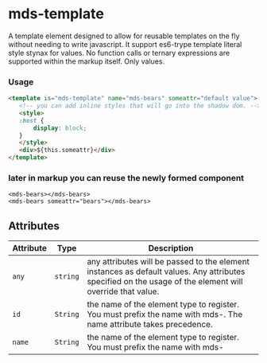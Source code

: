 # mds-template

A template element designed to allow for reusable templates on the fly without needing to write javascript.
It support es6-trype template literal style stynax for values. 
No function calls or ternary expressions are supported within the markup itself. Only values.

### Usage

```html
<template is="mds-template" name="mds-bears" someattr="default value">
   <!-- you can add inline styles that will go into the shadow dom. -->
   <style>
   :host {
       display: block;
   }
   </style>
   <div>${this.someattr}</div>
</template>
```

### later in markup you can reuse the newly formed component
```
<mds-bears></mds-bears>
<mds-bears someattr="bears"></mds-bears>
```

## Attributes

| Attribute | Type     | Description                                      |
|-----------|----------|--------------------------------------------------|
| `any`     | `string` | any attributes will be passed to the element instances as default values. Any attributes specified on the usage of the element will override that value. |
| `id`      | `String` | the name of the element type to register. You must prefix the name with mds-. The name attribute takes precedence. |
| `name`    | `String` | the name of the element type to register. You must prefix the name with mds- |
